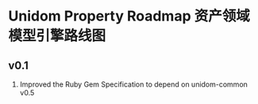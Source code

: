 # Unidom Property Roadmap 资产领域模型引擎路线图

## v0.1
1. Improved the Ruby Gem Specification to depend on unidom-common v0.5
